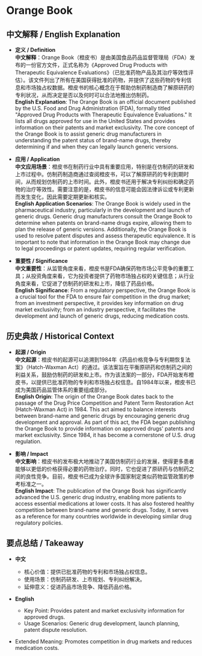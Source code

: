 # Orange Book

## 中文解释 / English Explanation

* **定义 / Definition**  
  **中文解释**：Orange Book（橙皮书）是由美国食品药品监督管理局（FDA）发布的一份官方文件，正式名称为《Approved Drug Products with Therapeutic Equivalence Evaluations》（已批准药物产品及其治疗等效性评估）。该文件列出了所有在美国获得批准的药物，并提供了这些药物的专利信息和市场独占权数据。橙皮书的核心概念在于帮助仿制药制造商了解原研药的专利状况，从而决定是否以及何时可以合法地推出仿制药。  
  **English Explanation**: The Orange Book is an official document published by the U.S. Food and Drug Administration (FDA), formally titled "Approved Drug Products with Therapeutic Equivalence Evaluations." It lists all drugs approved for use in the United States and provides information on their patents and market exclusivity. The core concept of the Orange Book is to assist generic drug manufacturers in understanding the patent status of brand-name drugs, thereby determining if and when they can legally launch generic versions.

* **应用 / Application**  
  **中文应用场景**：橙皮书在制药行业中具有重要应用，特别是在仿制药的研发和上市过程中。仿制药制造商通过查阅橙皮书，可以了解原研药的专利到期时间，从而规划仿制药的上市时间。此外，橙皮书还用于解决专利纠纷和确定药物的治疗等效性。需要注意的是，橙皮书的信息可能会因法律诉讼或专利更新而发生变化，因此需要定期更新和核实。  
  **English Application Scenarios**: The Orange Book is widely used in the pharmaceutical industry, particularly in the development and launch of generic drugs. Generic drug manufacturers consult the Orange Book to determine when patents on brand-name drugs expire, allowing them to plan the release of generic versions. Additionally, the Orange Book is used to resolve patent disputes and assess therapeutic equivalence. It is important to note that information in the Orange Book may change due to legal proceedings or patent updates, requiring regular verification.

* **重要性 / Significance**  
  **中文重要性**：从监管角度来看，橙皮书是FDA确保药物市场公平竞争的重要工具；从投资角度来看，它为投资者提供了药物市场独占权的关键信息；从行业角度来看，它促进了仿制药的研发和上市，降低了药品价格。  
  **English Significance**: From a regulatory perspective, the Orange Book is a crucial tool for the FDA to ensure fair competition in the drug market; from an investment perspective, it provides key information on drug market exclusivity; from an industry perspective, it facilitates the development and launch of generic drugs, reducing medication costs.

## 历史典故 / Historical Context

* **起源 / Origin**  
  **中文起源**：橙皮书的起源可以追溯到1984年《药品价格竞争与专利期恢复法案》（Hatch-Waxman Act）的通过。该法案旨在平衡原研药和仿制药之间的利益关系，鼓励仿制药的研发和上市。作为该法案的一部分，FDA开始发布橙皮书，以提供已批准药物的专利和市场独占权信息。自1984年以来，橙皮书已成为美国药品监管体系的重要组成部分。  
  **English Origin**: The origin of the Orange Book dates back to the passage of the Drug Price Competition and Patent Term Restoration Act (Hatch-Waxman Act) in 1984. This act aimed to balance interests between brand-name and generic drugs by encouraging generic drug development and approval. As part of this act, the FDA began publishing the Orange Book to provide information on approved drugs' patents and market exclusivity. Since 1984, it has become a cornerstone of U.S. drug regulation.

* **影响 / Impact**  
  **中文影响**：橙皮书的发布极大地推动了美国仿制药行业的发展，使得更多患者能够以更低的价格获得必要的药物治疗。同时，它也促进了原研药与仿制药之间的良性竞争。目前，橙皮书已成为全球许多国家制定类似药物监管政策的参考标准之一。  
  **English Impact**: The publication of the Orange Book has significantly advanced the U.S. generic drug industry, enabling more patients to access essential medications at lower costs. It has also fostered healthy competition between brand-name and generic drugs. Today, it serves as a reference for many countries worldwide in developing similar drug regulatory policies.

## 要点总结 / Takeaway

* **中文**  
  - 核心价值：提供已批准药物的专利和市场独占权信息。
  - 使用场景：仿制药研发、上市规划、专利纠纷解决。
  - 延伸意义：促进药品市场竞争、降低药品价格。

* **English**  
  - Key Point: Provides patent and market exclusivity information for approved drugs.
  - Usage Scenarios: Generic drug development, launch planning, patent dispute resolution.
- Extended Meaning: Promotes competition in drug markets and reduces medication costs.